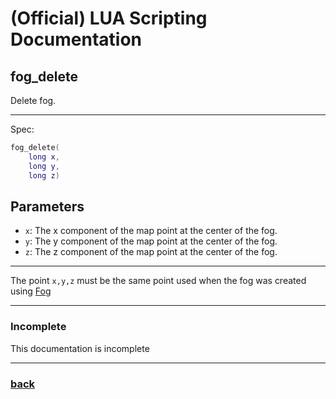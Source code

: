 
# (Official) LUA Scripting Documentation

## fog_delete

Delete fog.

___

Spec:

```lua
fog_delete(
	long x,
	long y,
	long z)
```

## Parameters

- `x`: The x component of the map point at the center of the fog.
- `y`: The y component of the map point at the center of the fog.
- `z`: The z component of the map point at the center of the fog.

___

The point `x,y,z` must be the same point used when the fog was created using [Fog](fog)

___

### Incomplete

This documentation is incomplete

___

### [back](../weather)
